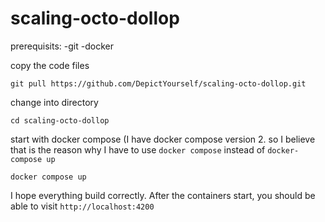 # scaling-octo-dollop

prerequisits:
-git
-docker

copy the code files
```
git pull https://github.com/DepictYourself/scaling-octo-dollop.git
```

change into directory
```
cd scaling-octo-dollop
```

start with docker compose
(I have docker compose version 2. so I believe that is the reason why I have to use `docker compose` instead of `docker-compose up`
```
docker compose up
```

I hope everything build correctly.
After the containers start, you should be able to visit `http://localhost:4200`
